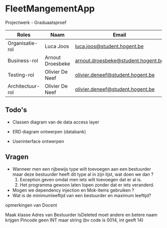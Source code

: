 # FleetMangementApp
Projectwerk - Graduaatsproef

| Roles            | Naam            | Email                              |
| ---------------- | --------------- | ---------------------------------- |
| Organisatie-rol  | Luca Joos       | luca.joos@student.hogent.be        |
| Business-rol     | Arnout Droesbeke| arnout.droesbeke@student.hogent.be |
| Testing-rol      | Olivier De Neef | olivier.deneef@student.hogent.be   |
| Architectuur-rol | Olivier De Neef | olivier.deneef@student.hogent.be   |



## Todo's 

- Classen diagram van de data access layer

- ERD diagram ontwerpen (databank)
- Userinterface ontwerpen



## Vragen

- Wanneer men een rijbewijs type wilt toevoegen aan een bestuurder maar deze bestuurder heeft dit type al in zijn lijst, wat doen we dan ? 
  1. Exception geven omdat men iets wilt toevoegen dat er al is.
  2. Het programma gewoon laten lopen zonder dat er iets veranderd.
- Mogen we dependency injection en  Mok-items gebruiken ?
- Wat is de minimumleeftijd van een bestuurder en maximum leeftijd?



opmerkingen van Docent

Maak klasse Adres van Bestuurder
IsDeleted moet andere en betere naam krijgen
Pincode geen INT maar string (bv code is 0014, int geeft 14)
